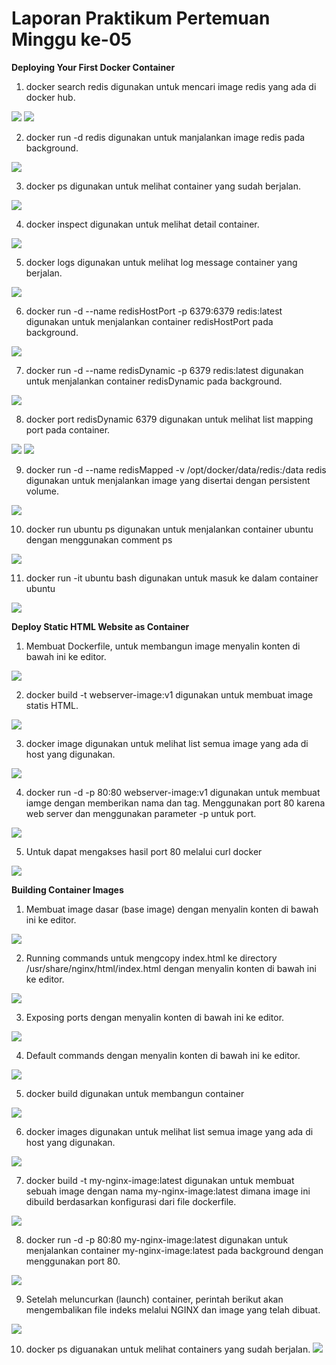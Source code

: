 # Laporan Praktikum Pertemuan Minggu ke-05

**Deploying Your First Docker Container**

1. docker search redis digunakan untuk mencari image redis yang ada di docker hub.

![](tcc-4/6-1.png)
![](tcc-4/6-2.png)

2. docker run -d redis digunakan untuk manjalankan image redis pada background.

![](tcc-4/6-3.png)

3. docker ps digunakan untuk melihat container yang sudah berjalan.

![](tcc-4/6-4.png)

4. docker inspect digunakan untuk melihat detail container.

![](tcc-4/6-5.png)

5. docker logs digunakan untuk melihat log message container yang berjalan.

![](tcc-4/6-6.png)

6. docker run -d --name redisHostPort -p 6379:6379 redis:latest digunakan untuk menjalankan container redisHostPort pada background.

![](tcc-4/6-7.png)

7. docker run -d --name redisDynamic -p 6379 redis:latest digunakan untuk menjalankan container redisDynamic pada background.

![](tcc-4/6-8.png)

8. docker port redisDynamic 6379 digunakan untuk melihat list mapping port pada container.

![](tcc-4/6-9.png)
![](tcc-4/6-10.png)

9. docker run -d --name redisMapped -v /opt/docker/data/redis:/data redis digunakan untuk menjalankan image yang disertai dengan persistent volume.

![](tcc-4/6-11.png)

10. docker run ubuntu ps digunakan untuk menjalankan container ubuntu dengan menggunakan comment ps

![](tcc-4/6-12.png)

11. docker run -it ubuntu bash digunakan untuk masuk ke dalam container ubuntu

![](tcc-4/6-13.png)

**Deploy Static HTML Website as Container**
1. Membuat Dockerfile, untuk membangun image menyalin konten di bawah ini ke editor.

![](tcc-4/6-21.png)

2. docker build -t webserver-image:v1 digunakan untuk membuat image statis HTML.

![](tcc-4/6-22.png)

3. docker image digunakan untuk melihat list semua image yang ada di host yang digunakan.

![](tcc-4/6-23.png)

4. docker run -d -p 80:80 webserver-image:v1 digunakan untuk membuat iamge dengan memberikan nama dan tag. Menggunakan port 80 karena web server dan menggunakan parameter -p untuk port.

![](tcc-4/6-24.png)

5. Untuk dapat mengakses hasil port 80 melalui curl docker

![](tcc-4/6-25.png)

**Building Container Images**

1. Membuat image dasar (base image) dengan menyalin konten di bawah ini ke editor.

![](tcc-4/6-26.png)

2. Running commands untuk mengcopy index.html ke directory /usr/share/nginx/html/index.html dengan menyalin konten di bawah ini ke editor.

![](tcc-4/6-27.png)

3. Exposing ports dengan menyalin konten di bawah ini ke editor.

![](tcc-4/6-28.png)

4. Default commands dengan menyalin konten di bawah ini ke editor.

![](tcc-4/6-29.png)

5. docker build digunakan untuk membangun container

![](tcc-4/6-31.png)

6. docker images digunakan untuk melihat list semua image yang ada di host yang digunakan.

![](tcc-4/6-32.png)

7. docker build -t my-nginx-image:latest digunakan untuk membuat sebuah image dengan nama my-nginx-image:latest dimana image ini dibuild berdasarkan konfigurasi dari file dockerfile.

![](tcc-4/6-33.png)

8. docker run -d -p 80:80 my-nginx-image:latest digunakan untuk menjalankan container my-nginx-image:latest pada background dengan menggunakan port 80.

![](tcc-4/6-36.png)

9. Setelah meluncurkan (launch) container, perintah berikut akan mengembalikan file indeks melalui NGINX dan image yang telah dibuat.

![](tcc-4/6-34.png)

10. docker ps diguanakan untuk melihat containers yang sudah berjalan.
![](tcc-4/6-35.png)
